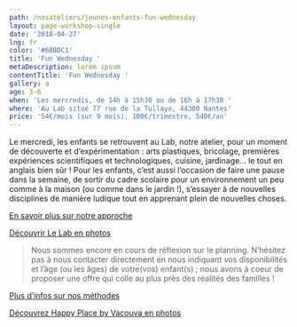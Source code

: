 ```yaml
---
path: /nosateliers/jeunes-enfants-fun-wednesday
layout: page-workshop-single
date: '2018-04-27'
lng: fr
color: '#60BDC1'
title: 'Fun Wednesday '
metaDescription: lorem ipsum
contentTitle: 'Fun Wednesday '
gallery: a
age: 3-6
when: 'Les mercredis, de 14h à 15h30 ou de 16h à 17h30 '
where: 'Au Lab situé 77 rue de la Tullaye, 44300 Nantes'
price: '54€/mois (sur 9 mois), 180€/trimestre, 540€/an'
---
```

Le mercredi, les enfants se retrouvent au Lab, notre atelier, pour un moment de découverte et d’expérimentation : arts plastiques, bricolage, premières expériences scientifiques et technologiques, cuisine, jardinage… le tout en anglais bien sûr ! Pour les enfants, c’est aussi l’occasion de faire une pause dans la semaine, de sortir du cadre scolaire pour un environnement un peu comme à la maison (ou comme dans le jardin !), s’essayer à de nouvelles disciplines de manière ludique tout en apprenant plein de nouvelles choses. 

[En savoir plus sur notre approche ](https://llfk.netlify.com/pedagogie)

[Découvrir Le Lab en photos ](https://llfk.netlify.com/nosateliers)

> Nous sommes encore en cours de réflexion sur le planning. N’hésitez pas à nous contacter directement en nous indiquant vos disponibilités et l’âge (ou les âges) de votre(vos) enfant(s) ; nous avons à coeur de proposer une offre qui colle au plus près des réalités des familles !

[Plus d’infos sur nos méthodes](/pedagogie)

[Découvrez Happy Place by Vacouva en photos](/nosateliers#vacouva)
